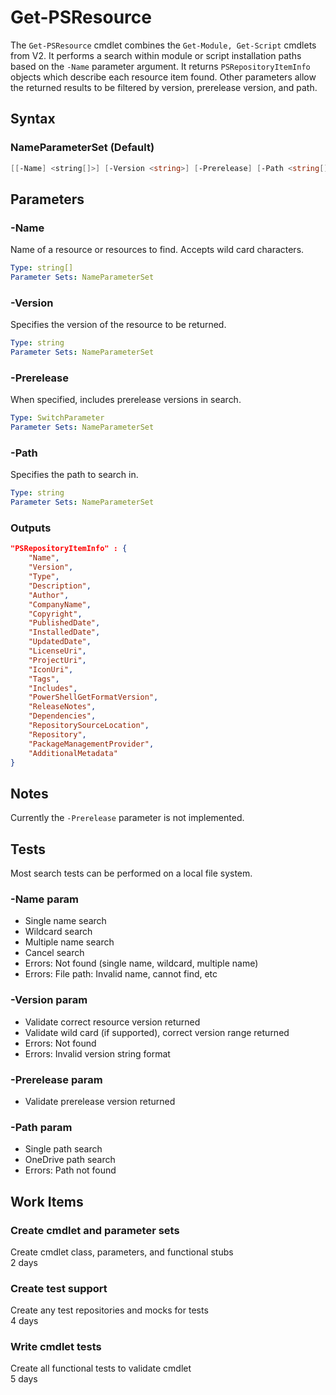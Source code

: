 # Get-PSResource

The `Get-PSResource` cmdlet combines the `Get-Module, Get-Script` cmdlets from V2.
It performs a search within module or script installation paths based on the `-Name` parameter argument.
It returns `PSRepositoryItemInfo` objects which describe each resource item found.
Other parameters allow the returned results to be filtered by version, prerelease version, and path.

## Syntax

### NameParameterSet (Default)
``` PowerShell
[[-Name] <string[]>] [-Version <string>] [-Prerelease] [-Path <string[]>] [-WhatIf] [-Confirm] [<CommonParameters>]
```


## Parameters

### -Name

Name of a resource or resources to find.
Accepts wild card characters.

```yml
Type: string[]
Parameter Sets: NameParameterSet
```

### -Version

Specifies the version of the resource to be returned.

```yml
Type: string
Parameter Sets: NameParameterSet
```

### -Prerelease

When specified, includes prerelease versions in search.

```yml
Type: SwitchParameter
Parameter Sets: NameParameterSet
```

### -Path

Specifies the path to search in. 

```yml
Type: string
Parameter Sets: NameParameterSet
```


### Outputs

```json
"PSRepositoryItemInfo" : {
    "Name",
    "Version",
    "Type",
    "Description",
    "Author",
    "CompanyName",
    "Copyright",
    "PublishedDate",
    "InstalledDate",
    "UpdatedDate",
    "LicenseUri",
    "ProjectUri",
    "IconUri",
    "Tags",
    "Includes",
    "PowerShellGetFormatVersion",
    "ReleaseNotes",
    "Dependencies",
    "RepositorySourceLocation",
    "Repository",
    "PackageManagementProvider",
    "AdditionalMetadata"
}
```

## Notes

Currently the `-Prerelease` parameter is not implemented.  

## Tests

Most search tests can be performed on a local file system.  

### -Name param

- Single name search
- Wildcard search
- Multiple name search
- Cancel search
- Errors: Not found (single name, wildcard, multiple name)
- Errors: File path: Invalid name, cannot find, etc

### -Version param

- Validate correct resource version returned
- Validate wild card (if supported), correct version range returned
- Errors: Not found
- Errors: Invalid version string format

### -Prerelease param

- Validate prerelease version returned

### -Path param

- Single path search
- OneDrive path search
- Errors: Path not found

## Work Items

### Create cmdlet and parameter sets

Create cmdlet class, parameters, and functional stubs  
2 days

### Create test support

Create any test repositories and mocks for tests  
4 days

### Write cmdlet tests

Create all functional tests to validate cmdlet  
5 days

